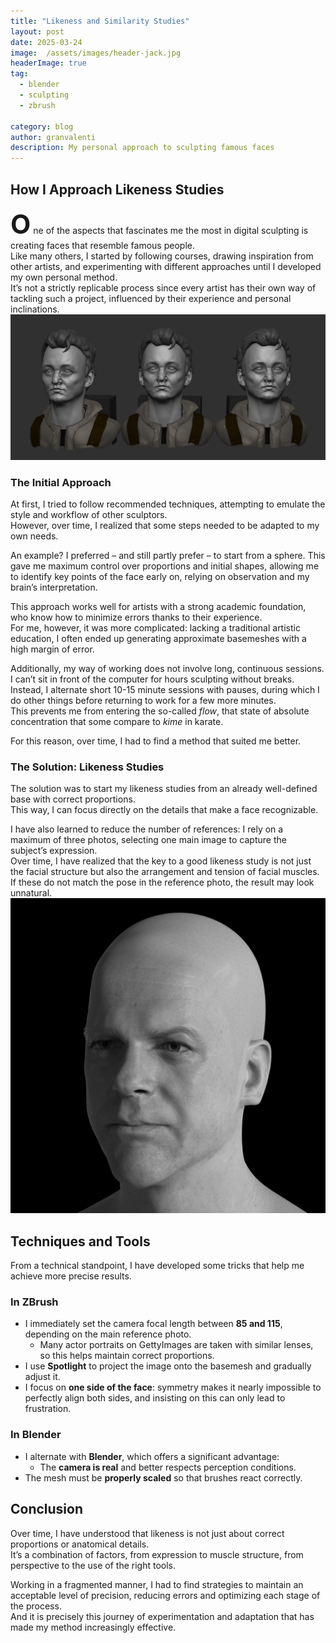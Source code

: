 ```yaml
---
title: "Likeness and Similarity Studies"
layout: post
date: 2025-03-24 
image:  /assets/images/header-jack.jpg
headerImage: true
tag:
  - blender  
  - sculpting  
  - zbrush
  
category: blog
author: granvalenti
description: My personal approach to sculpting famous faces
---
```

<!-- HTML Meta Tags -->
<meta name="description" content="My personal approach to sculpting famous faces">

<!-- Facebook Meta Tags -->
<meta property="og:url" content="https://granvalenti.art/Likeness-e-studi-somiglianza/">
<meta property="og:type" content="website">
<meta property="og:title" content="Likeness and Similarity Studies">
<meta property="og:description" content="My personal approach to sculpting famous faces">
<meta property="og:image" content="https://granvalenti.art/assets/images/header-jack.jpg">

<!-- Twitter Meta Tags -->
<meta name="twitter:card" content="summary_large_image">
<meta property="twitter:domain" content="granvalenti.art">
<meta property="twitter:url" content="https://granvalenti.art/Likeness-e-studi-somiglianza/">
<meta name="twitter:title" content="Likeness and Similarity Studies">
<meta name="twitter:description" content="My personal approach to sculpting famous faces">
<meta name="twitter:image" content="https://granvalenti.art/assets/images/header-jack.jpg">

<!-- Meta Tags Generated via https://www.opengraph.xyz -->
## How I Approach Likeness Studies  

<span style="font-size: 3em; font-weight: bold;">O</span> ne of the aspects that fascinates me the most in digital sculpting is creating faces that resemble famous people.  
Like many others, I started by following courses, drawing inspiration from other artists, and experimenting with different approaches until I developed my own personal method.  
It’s not a strictly replicable process since every artist has their own way of tackling such a project, influenced by their experience and personal inclinations.  
![6.jpg](/assets/images/6.jpg)


### The Initial Approach  

At first, I tried to follow recommended techniques, attempting to emulate the style and workflow of other sculptors.  
However, over time, I realized that some steps needed to be adapted to my own needs.  

An example? I preferred – and still partly prefer – to start from a sphere. This gave me maximum control over proportions and initial shapes, allowing me to identify key points of the face early on, relying on observation and my brain’s interpretation.  

This approach works well for artists with a strong academic foundation, who know how to minimize errors thanks to their experience.  
For me, however, it was more complicated: lacking a traditional artistic education, I often ended up generating approximate basemeshes with a high margin of error.  

Additionally, my way of working does not involve long, continuous sessions.  
I can’t sit in front of the computer for hours sculpting without breaks.  
Instead, I alternate short 10-15 minute sessions with pauses, during which I do other things before returning to work for a few more minutes.  
This prevents me from entering the so-called *flow*, that state of absolute concentration that some compare to *kime* in karate.  

For this reason, over time, I had to find a method that suited me better.  

### The Solution: Likeness Studies  

The solution was to start my likeness studies from an already well-defined base with correct proportions.  
This way, I can focus directly on the details that make a face recognizable.  

I have also learned to reduce the number of references: I rely on a maximum of three photos, selecting one main image to capture the subject’s expression.  
Over time, I have realized that the key to a good likeness study is not just the facial structure but also the arrangement and tension of facial muscles.  
If these do not match the pose in the reference photo, the result may look unnatural.  
![jack.jpg](/assets/images/jack.jpg)


## Techniques and Tools  

From a technical standpoint, I have developed some tricks that help me achieve more precise results.  

### In ZBrush  

- I immediately set the camera focal length between **85 and 115**, depending on the main reference photo.  
  - Many actor portraits on GettyImages are taken with similar lenses, so this helps maintain correct proportions.  
- I use **Spotlight** to project the image onto the basemesh and gradually adjust it.  
- I focus on **one side of the face**: symmetry makes it nearly impossible to perfectly align both sides, and insisting on this can only lead to frustration.  

### In Blender  

- I alternate with **Blender**, which offers a significant advantage:  
  - The **camera is real** and better respects perception conditions.  
- The mesh must be **properly scaled** so that brushes react correctly.  

## Conclusion  

Over time, I have understood that likeness is not just about correct proportions or anatomical details.  
It’s a combination of factors, from expression to muscle structure, from perspective to the use of the right tools.  

Working in a fragmented manner, I had to find strategies to maintain an acceptable level of precision, reducing errors and optimizing each stage of the process.  
And it is precisely this journey of experimentation and adaptation that has made my method increasingly effective.  
```
